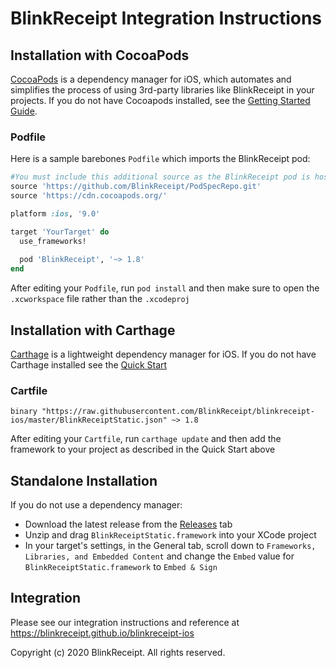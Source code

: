 # BlinkReceipt Integration Instructions

## Installation with CocoaPods

[CocoaPods](http://cocoapods.org) is a dependency manager for iOS, which automates and simplifies the process of using 3rd-party libraries like BlinkReceipt in your projects. If you do not have Cocoapods installed, see the [Getting Started Guide](https://guides.cocoapods.org/using/getting-started.html#getting-started).

### Podfile

Here is a sample barebones `Podfile` which imports the BlinkReceipt pod:

```ruby
#You must include this additional source as the BlinkReceipt pod is hosted in a private spec repository
source 'https://github.com/BlinkReceipt/PodSpecRepo.git'
source 'https://cdn.cocoapods.org/'

platform :ios, '9.0'

target 'YourTarget' do
  use_frameworks!
  
  pod 'BlinkReceipt', '~> 1.8' 
end
```

After editing your `Podfile`, run `pod install` and then make sure to open the `.xcworkspace` file rather than the `.xcodeproj`

## Installation with Carthage

[Carthage](https://github.com/Carthage/Carthage) is a lightweight dependency manager for iOS. If you do not have Carthage installed see the [Quick Start](https://github.com/Carthage/Carthage#quick-start)

### Cartfile
```
binary "https://raw.githubusercontent.com/BlinkReceipt/blinkreceipt-ios/master/BlinkReceiptStatic.json" ~> 1.8
```

After editing your `Cartfile`, run `carthage update` and then add the framework to your project as described in the Quick Start above

## Standalone Installation

If you do not use a dependency manager:

- Download the latest release from the [Releases](https://github.com/BlinkReceipt/blinkreceipt-ios/releases) tab
- Unzip and drag `BlinkReceiptStatic.framework` into your XCode project
- In your target's settings, in the General tab, scroll down to `Frameworks, Libraries, and Embedded Content` and change the `Embed` value for `BlinkReceiptStatic.framework` to `Embed & Sign`


## Integration

Please see our integration instructions and reference at https://blinkreceipt.github.io/blinkreceipt-ios


Copyright (c) 2020 BlinkReceipt. All rights reserved.
